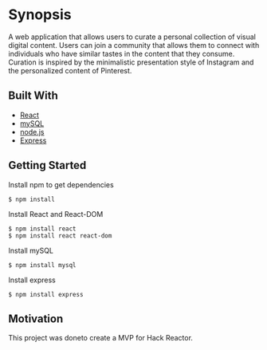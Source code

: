 # Synopsis
A web application that allows users to curate a personal collection of visual digital content. Users can join a community that allows them to connect with individuals who have similar tastes in the content that they consume. Curation is inspired by the minimalistic presentation style of Instagram and the personalized content of Pinterest.

## Built With
* [React](https://facebook.github.io/react/)
* [mySQL](https://dev.mysql.com/doc/)
* [node.js](https://nodejs.org/en/)
* [Express](http://expressjs.com/)

## Getting Started
Install npm to get dependencies
```
$ npm install
```
Install React and React-DOM
```
$ npm install react
$ npm install react react-dom
```
Install mySQL
```
$ npm install mysql
```
Install express
```
$ npm install express
```
## Motivation
This project was doneto create a MVP for Hack Reactor.